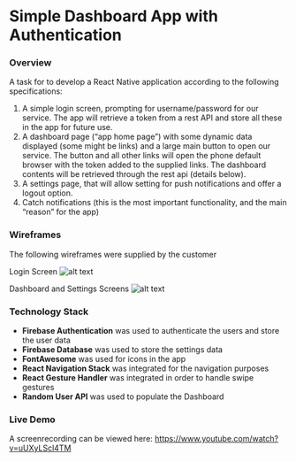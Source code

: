 # Simple Dashboard App with Authentication 

### Overview

A task for to develop a React Native application according to the following specifications:

1) A simple login screen, prompting for username/password for our service. The app will retrieve a token from a rest API and store all these in the app for future use.
2) A dashboard page (“app home page”) with some dynamic data displayed (some might be links) and a large main button to open our service. The button and all other links will open the phone default browser with the token added to the supplied links. The dashboard contents will be retrieved through the rest api (details below).
3) A settings page, that will allow setting for push notifications and offer a logout option.
4) Catch notifications (this is the most important functionality, and the main “reason” for the app)


### Wireframes 

The following wireframes were supplied by the customer

Login Screen
![alt text](https://i.imgur.com/TJwc2Dh.png)

Dashboard and Settings Screens
![alt text](https://i.imgur.com/T3occCl.png)

### Technology Stack

 * **Firebase Authentication** was used to authenticate the users and store the user data
 * **Firebase Database** was used to store the settings data
 * **FontAwesome** was used for icons in the app
 * **React Navigation Stack** was integrated for the navigation purposes
 * **React Gesture Handler** was integrated in order to handle swipe gestures
 * **Random User API** was used to populate the Dashboard
 
 ### Live Demo 
 
 A screenrecording can be viewed here: https://www.youtube.com/watch?v=uUXyLScl4TM
